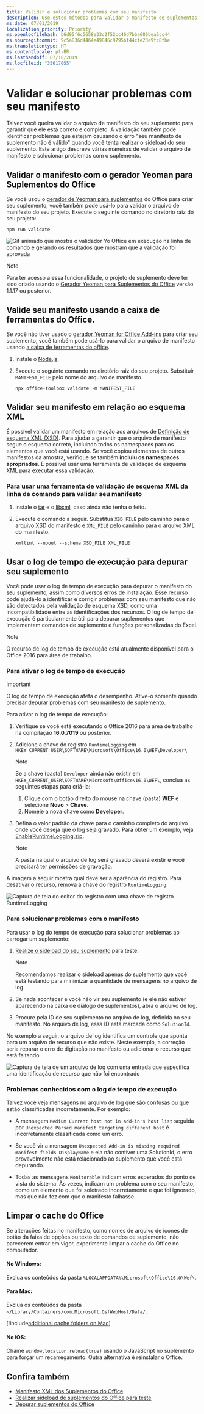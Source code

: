 ```yaml
---
title: Validar e solucionar problemas com seu manifesto
description: Use estes métodos para validar o manifesto de suplementos do Office
ms.date: 07/01/2019
localization_priority: Priority
ms.openlocfilehash: b6d95f6c5658e33c2f52cc46d7bba686bea5cc44
ms.sourcegitcommit: 9c5a836d4464e49846c9795bf44cfe23e9fc8fbe
ms.translationtype: HT
ms.contentlocale: pt-BR
ms.lasthandoff: 07/10/2019
ms.locfileid: "35617055"
---
```

# <a name="validate-and-troubleshoot-issues-with-your-manifest"></a>Validar e solucionar problemas com seu manifesto

Talvez você queira validar o arquivo de manifesto do seu suplemento para garantir que ele está correto e completo. A validação também pode identificar problemas que estejam causando o erro "seu manifesto de suplemento não é válido" quando você tenta realizar o sideload do seu suplemento. Este artigo descreve várias maneiras de validar o arquivo de manifesto e solucionar problemas com o suplemento.

## <a name="validate-your-manifest-with-the-yeoman-generator-for-office-add-ins"></a>Validar o manifesto com o gerador Yeoman para Suplementos do Office

Se você usou o [gerador de Yeoman para suplementos](https://www.npmjs.com/package/generator-office) do Office para criar seu suplemento, você também pode usá-lo para validar o arquivo de manifesto do seu projeto. Execute o seguinte comando no diretório raiz do seu projeto:

```command&nbsp;line
npm run validate
```

![Gif animado que mostra o validador Yo Office em execução na linha de comando e gerando os resultados que mostram que a validação foi aprovada](../images/yo-office-validator.gif)

> [!NOTE]
> Para ter acesso a essa funcionalidade, o projeto de suplemento deve ter sido criado usando o [Gerador Yeoman para Suplementos do Office](https://www.npmjs.com/package/generator-office) versão 1.1.17 ou posterior.

## <a name="validate-your-manifest-with-office-toolbox"></a>Valide seu manifesto usando a caixa de ferramentas do Office.

Se você não tiver usado o [gerador Yeoman for Office Add-ins](https://www.npmjs.com/package/generator-office) para criar seu suplemento, você também pode usá-lo para validar o arquivo de manifesto usando [a caixa de ferramentas do office](https://www.npmjs.com/package/office-toolbox).

1. Instale o [Node.js](https://nodejs.org/download/).

2. Execute o seguinte comando no diretório raiz do seu projeto. Substituir `MANIFEST_FILE` pelo nome do arquivo de manifesto.

    ```command&nbsp;line
    npx office-toolbox validate -m MANIFEST_FILE
    ```

## <a name="validate-your-manifest-against-the-xml-schema"></a>Validar seu manifesto em relação ao esquema XML

É possível validar um manifesto em relação aos arquivos de [Definição de esquema XML (XSD)](https://github.com/OfficeDev/office-js-docs-pr/tree/master/docs/overview/schemas). Para ajudar a garantir que o arquivo de manifesto segue o esquema correto, incluindo todos os namespaces para os elementos que você está usando. Se você copiou elementos de outros manifestos da amostra, verifique se também **incluiu os namespaces apropriados**. É possível usar uma ferramenta de validação de esquema XML para executar essa validação.

### <a name="to-use-a-command-line-xml-schema-validation-tool-to-validate-your-manifest"></a>Para usar uma ferramenta de validação de esquema XML da linha de comando para validar seu manifesto

1. Instale o [tar](https://www.gnu.org/software/tar/) e o [libxml](http://xmlsoft.org/FAQ.html), caso ainda não tenha o feito.

2. Execute o comando a seguir. Substitua `XSD_FILE` pelo caminho para o arquivo XSD do manifesto e `XML_FILE` pelo caminho para o arquivo XML do manifesto.
    
    ```command&nbsp;line
    xmllint --noout --schema XSD_FILE XML_FILE
    ```

## <a name="use-runtime-logging-to-debug-your-add-in"></a>Usar o log de tempo de execução para depurar seu suplemento

Você pode usar o log de tempo de execução para depurar o manifesto do seu suplemento, assim como diversos erros de instalação. Esse recurso pode ajudá-lo a identificar e corrigir problemas com seu manifesto que não são detectados pela validação de esquema XSD, como uma incompatibilidade entre as identificações dos recursos. O log de tempo de execução é particularmente útil para depurar suplementos que implementam comandos de suplemento e funções personalizadas do Excel.   

> [!NOTE]
> O recurso de log de tempo de execução está atualmente disponível para o Office 2016 para área de trabalho.

### <a name="to-turn-on-runtime-logging"></a>Para ativar o log de tempo de execução

> [!IMPORTANT]
> O log do tempo de execução afeta o desempenho. Ative-o somente quando precisar depurar problemas com seu manifesto de suplemento.

Para ativar o log de tempo de execução:

1. Verifique se você está executando o Office 2016 para área de trabalho na compilação **16.0.7019** ou posterior. 

2. Adicione a chave do registro `RuntimeLogging` em `HKEY_CURRENT_USER\SOFTWARE\Microsoft\Office\16.0\WEF\Developer\` 

    > [!NOTE]
    > Se a chave (pasta) `Developer` ainda não existir em `HKEY_CURRENT_USER\SOFTWARE\Microsoft\Office\16.0\WEF\`, conclua as seguintes etapas para criá-la: 
    > 1. Clique com o botão direito do mouse na chave (pasta) **WEF** e selecione **Novo** > **Chave**.
    > 2. Nomeie a nova chave como **Developer**.

3. Defina o valor padrão da chave para o caminho completo do arquivo onde você deseja que o log seja gravado. Para obter um exemplo, veja [EnableRuntimeLogging.zip](https://github.com/OfficeDev/Office-Add-in-Commands-Samples/raw/master/Tools/RuntimeLogging/EnableRuntimeLogging.zip). 

    > [!NOTE]
    > A pasta na qual o arquivo de log será gravado deverá existir e você precisará ter permissões de gravação. 
 
A imagem a seguir mostra qual deve ser a aparência do registro. Para desativar o recurso, remova a chave do registro `RuntimeLogging`. 

![Captura de tela do editor do registro com uma chave de registro RuntimeLogging](http://i.imgur.com/Sa9TyI6.png)

### <a name="to-troubleshoot-issues-with-your-manifest"></a>Para solucionar problemas com o manifesto

Para usar o log do tempo de execução para solucionar problemas ao carregar um suplemento:
 
1. [Realize o sideload do seu suplemento](sideload-office-add-ins-for-testing.md) para teste. 

    > [!NOTE]
    > Recomendamos realizar o sideload apenas do suplemento que você está testando para minimizar a quantidade de mensagens no arquivo de log.

2. Se nada acontecer e você não vir seu suplemento (e ele não estiver aparecendo na caixa de diálogo de suplementos), abra o arquivo de log.

3. Procure pela ID de seu suplemento no arquivo de log, definida no seu manifesto. No arquivo de log, essa ID está marcada como `SolutionId`. 

No exemplo a seguir, o arquivo de log identifica um controle que aponta para um arquivo de recurso que não existe. Neste exemplo, a correção seria reparar o erro de digitação no manifesto ou adicionar o recurso que está faltando.

![Captura de tela de um arquivo de log com uma entrada que especifica uma identificação de recurso que não foi encontrado](http://i.imgur.com/f8bouLA.png) 

### <a name="known-issues-with-runtime-logging"></a>Problemas conhecidos com o log de tempo de execução

Talvez você veja mensagens no arquivo de log que são confusas ou que estão classificadas incorretamente. Por exemplo:

- A mensagem `Medium Current host not in add-in's host list` seguida por `Unexpected Parsed manifest targeting different host` é incorretamente classificada como um erro.

- Se você vir a mensagem `Unexpected Add-in is missing required manifest fields DisplayName` e ela não contiver uma SolutionId, o erro provavelmente não está relacionado ao suplemento que você está depurando. 

- Todas as mensagens `Monitorable` indicam erros esperados do ponto de vista do sistema. Às vezes, indicam um problema com o seu manifesto, como um elemento que foi soletrado incorretamente e que foi ignorado, mas que não fez com que o manifesto falhasse. 

## <a name="clear-the-office-cache"></a>Limpar o cache do Office

Se alterações feitas no manifesto, como nomes de arquivo de ícones de botão da faixa de opções ou texto de comandos de suplemento, não parecerem entrar em vigor, experimente limpar o cache do Office no computador. 

#### <a name="for-windows"></a>No Windows:
Exclua os conteúdos da pasta `%LOCALAPPDATA%\Microsoft\Office\16.0\Wef\`.

#### <a name="for-mac"></a>Para Mac:
Exclua os conteúdos da pasta `~/Library/Containers/com.Microsoft.OsfWebHost/Data/`. 

[!include[additional cache folders on Mac](../includes/mac-cache-folders.md)]

#### <a name="for-ios"></a>No iOS:
Chame `window.location.reload(true)` usando o JavaScript no suplemento para forçar um recarregamento. Outra alternativa é reinstalar o Office.

## <a name="see-also"></a>Confira também

- [Manifesto XML dos Suplementos do Office](../develop/add-in-manifests.md)
- [Realizar sideload de suplementos do Office para teste](sideload-office-add-ins-for-testing.md)
- [Depurar suplementos do Office](debug-add-ins-using-f12-developer-tools-on-windows-10.md)
